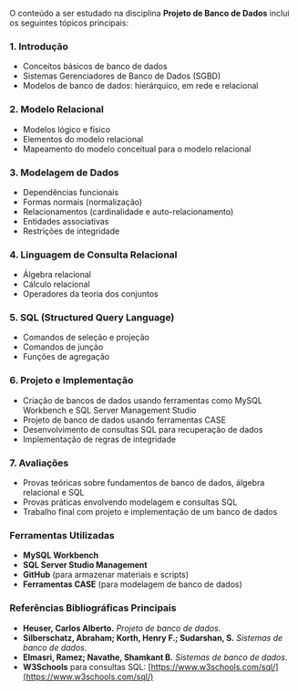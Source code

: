 O conteúdo a ser estudado na disciplina **Projeto de Banco de Dados** inclui os seguintes tópicos principais:

### **1. Introdução**
- Conceitos básicos de banco de dados
- Sistemas Gerenciadores de Banco de Dados (SGBD)
- Modelos de banco de dados: hierárquico, em rede e relacional

### **2. Modelo Relacional**
- Modelos lógico e físico
- Elementos do modelo relacional
- Mapeamento do modelo conceitual para o modelo relacional

### **3. Modelagem de Dados**
- Dependências funcionais
- Formas normais (normalização)
- Relacionamentos (cardinalidade e auto-relacionamento)
- Entidades associativas
- Restrições de integridade

### **4. Linguagem de Consulta Relacional**
- Álgebra relacional
- Cálculo relacional
- Operadores da teoria dos conjuntos

### **5. SQL (Structured Query Language)**
- Comandos de seleção e projeção
- Comandos de junção
- Funções de agregação

### **6. Projeto e Implementação**
- Criação de bancos de dados usando ferramentas como MySQL Workbench e SQL Server Management Studio
- Projeto de banco de dados usando ferramentas CASE
- Desenvolvimento de consultas SQL para recuperação de dados
- Implementação de regras de integridade

### **7. Avaliações**
- Provas teóricas sobre fundamentos de banco de dados, álgebra relacional e SQL
- Provas práticas envolvendo modelagem e consultas SQL
- Trabalho final com projeto e implementação de um banco de dados

### **Ferramentas Utilizadas**
- **MySQL Workbench**
- **SQL Server Studio Management**
- **GitHub** (para armazenar materiais e scripts)
- **Ferramentas CASE** (para modelagem de banco de dados)

### **Referências Bibliográficas Principais**
- **Heuser, Carlos Alberto.** *Projeto de banco de dados*.
- **Silberschatz, Abraham; Korth, Henry F.; Sudarshan, S.** *Sistemas de banco de dados*.
- **Elmasri, Ramez; Navathe, Shamkant B.** *Sistemas de banco de dados*.
- **W3Schools** para consultas SQL: [https://www.w3schools.com/sql/](https://www.w3schools.com/sql/)
